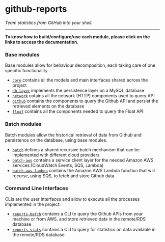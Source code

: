 github-reports
==============

_Team statistics from GitHub into your shell._

--------------

**To know how to build/configure/use each module, please click on the links to access the documentation**.

### Base modules

Base modules allow for behaviour decomposition, each taking care of one specific functionality.

* [`core`](core/README.md) contains all the models and main interfaces shared across the project
* [`db-layer`](db-layer/README.md) implements the persistence layer on a MySQL database
* [`network`](network/README.md) cotains all the network (HTTP) components used to query API
* [`github`](gitub/README.md) contains the components to query the Github API and persist the retrieved elements on the database
* [`float`](float/README.md) contains all the components needed to query the Float API

### Batch modules

Batch modules allow the historical retrieval of data from Github and persistence on the database, using base modules.

* [`batch`](batch/README.md) defines a shared recursive batch mechanism that can be implemented with different cloud providers
* [`batch-aws`](batch-aws/README.md) contains a service client layer for the needed Amazon AWS services (CloudWatch Events, SQS, Lambda)
* [`batch-aws-lambda`](batch-aws-lambda/README.md) contains the Amazon AWS Lambda function that will recurse, using SQS, to fetch and store Github data

### Command Line Interfaces

CLIs are the user interfaces and allow to execute all the processes implemented in the project.

* [`reports-batch`](reports-batch/README.md) contains a CLI to query the Github APIs from your machine or from AWS, and store retrieved data in the
remote/RDS database
* [`reports-stats`](reports-stats/README.md) contains a CLI to query for statistics on data available in the remote/RDS database
